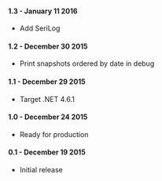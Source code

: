 #### 1.3 - January 11 2016
* Add SeriLog

#### 1.2 - December 30 2015
* Print snapshots ordered by date in debug

#### 1.1 - December 29 2015
* Target .NET 4.6.1

#### 1.0 - December 24 2015
* Ready for production

#### 0.1 - December 19 2015
* Initial release
